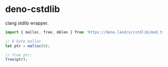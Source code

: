 # deno-cstdlib

clang stdlib wrapper.

```ts
import { malloc, free, mblen } from 'https://deno.land/x/cstdlib/mod.ts';

// 8 byte malloc
let ptr = malloc(8);

// free ptr;
free(ptr);

```
